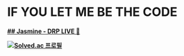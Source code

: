 # IF YOU LET ME BE THE CODE <b>
[## Jasmine - DRP LIVE 🎵](https://www.youtube.com/watch?v=Jg9NbDizoPM)

[![Solved.ac
프로필](http://mazassumnida.wtf/api/v2/generate_badge?boj=rkdgudwns)](https://solved.ac/rkdgudwns)
